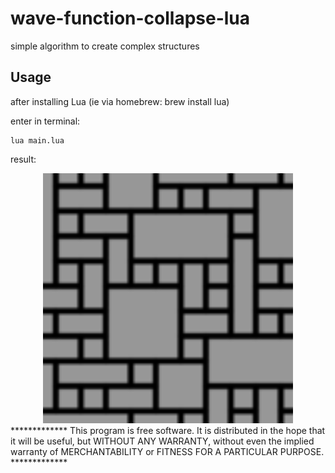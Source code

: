 # wave-function-collapse-lua
simple algorithm to create complex structures

## Usage

after installing Lua (ie via homebrew: brew install lua)

enter in terminal: 
```
lua main.lua
```
result:
<div align="center"><img src="/resources/demo.png" width="400px"</img></div> 
*************
This program is free software. It is distributed in the hope that it will be useful, but WITHOUT ANY WARRANTY, without even the implied warranty of MERCHANTABILITY or FITNESS FOR A PARTICULAR PURPOSE. 
*************
